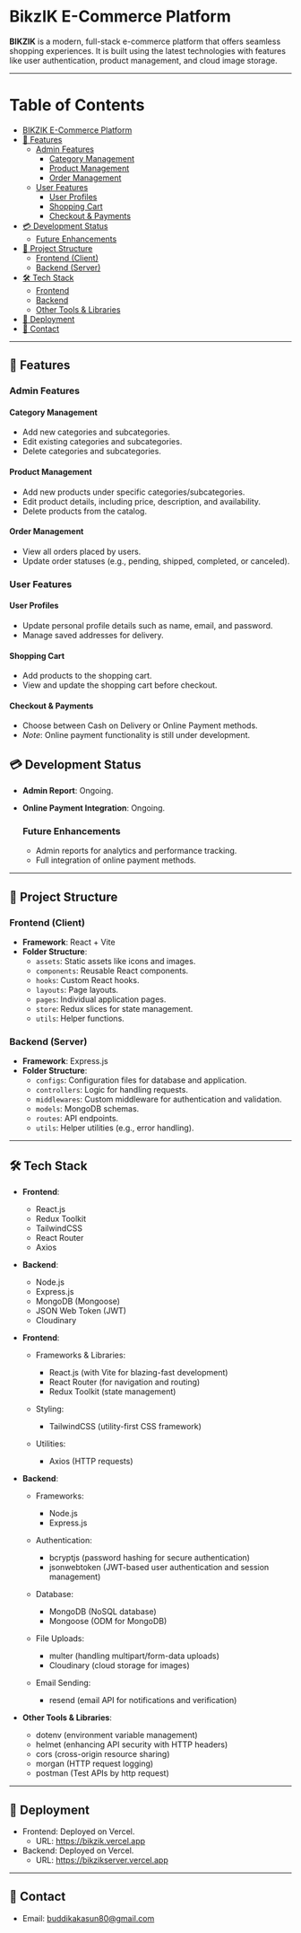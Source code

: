 # BikzIK E-Commerce Platform

**BIKZIK** is a modern, full-stack e-commerce platform that offers seamless shopping experiences. It is built using the latest technologies with features like user authentication, product management, and cloud image storage.

---

# Table of Contents

- [BIKZIK E-Commerce Platform](#bikzik-e-commerce-platform)
- [🚀 Features](#-features)
  - [Admin Features](#admin-features)
    - [Category Management](#category-management)
    - [Product Management](#product-management)
    - [Order Management](#order-management)
  - [User Features](#user-features)
    - [User Profiles](#user-profiles)
    - [Shopping Cart](#shopping-cart)
    - [Checkout & Payments](#checkout--payments)
- [💳 Development Status](#development-status)
  - [Future Enhancements](#future-enhancements)
- [📂 Project Structure](#project-structure)
  - [Frontend (Client)](#frontend-client)
  - [Backend (Server)](#backend-server)
- [🛠️ Tech Stack](#-tech-stack)
  - [Frontend](#frontend)
  - [Backend](#backend)
  - [Other Tools & Libraries](#other-tools--libraries)
- [🚀 Deployment](#deployment)
- [📧 Contact](#contact)


---

## 🚀 Features

### Admin Features
  #### Category Management
  - Add new categories and subcategories.
  - Edit existing categories and subcategories.
  - Delete categories and subcategories.
  
  #### Product Management
  - Add new products under specific categories/subcategories.
  - Edit product details, including price, description, and availability.
  - Delete products from the catalog.
  
  #### Order Management
  - View all orders placed by users.
  - Update order statuses (e.g., pending, shipped, completed, or canceled).

### User Features
  #### User Profiles
  - Update personal profile details such as name, email, and password.
  - Manage saved addresses for delivery.
  
  #### Shopping Cart
  - Add products to the shopping cart.
  - View and update the shopping cart before checkout.
  
  #### Checkout & Payments
  - Choose between Cash on Delivery or Online Payment methods.
  - *Note*: Online payment functionality is still under development.

## 💳 Development Status
- **Admin Report**: Ongoing.
- **Online Payment Integration**: Ongoing.
  
  ### Future Enhancements
  - Admin reports for analytics and performance tracking.
  - Full integration of online payment methods.

---

## 📂 Project Structure

### Frontend (Client)
- **Framework**: React + Vite
- **Folder Structure**:
  - `assets`: Static assets like icons and images.
  - `components`: Reusable React components.
  - `hooks`: Custom React hooks.
  - `layouts`: Page layouts.
  - `pages`: Individual application pages.
  - `store`: Redux slices for state management.
  - `utils`: Helper functions.

### Backend (Server)
- **Framework**: Express.js
- **Folder Structure**:
  - `configs`: Configuration files for database and application.
  - `controllers`: Logic for handling requests.
  - `middlewares`: Custom middleware for authentication and validation.
  - `models`: MongoDB schemas.
  - `routes`: API endpoints.
  - `utils`: Helper utilities (e.g., error handling).

---

## 🛠️ Tech Stack

- **Frontend**:
  - React.js
  - Redux Toolkit
  - TailwindCSS
  - React Router
  - Axios
- **Backend**:
  - Node.js
  - Express.js
  - MongoDB (Mongoose)
  - JSON Web Token (JWT)
  - Cloudinary

- **Frontend**:
  - Frameworks & Libraries:
    - React.js (with Vite for blazing-fast development)
    - React Router (for navigation and routing)
    - Redux Toolkit (state management)

  - Styling:
    - TailwindCSS (utility-first CSS framework)

  - Utilities:
    - Axios (HTTP requests)

- **Backend**:
  - Frameworks:
    - Node.js
    - Express.js

  - Authentication:
    - bcryptjs (password hashing for secure authentication)
    - jsonwebtoken (JWT-based user authentication and session management)

  - Database:
    - MongoDB (NoSQL database)
    - Mongoose (ODM for MongoDB)

  - File Uploads:
    - multer (handling multipart/form-data uploads)
    - Cloudinary (cloud storage for images)

  - Email Sending:
    - resend (email API for notifications and verification)

- **Other Tools & Libraries**:
  - dotenv (environment variable management)
  - helmet (enhancing API security with HTTP headers)
  - cors (cross-origin resource sharing)
  - morgan (HTTP request logging)
  - postman (Test APIs by http request)

---

## 🚀 Deployment
  - Frontend: Deployed on Vercel.
    - URL: https://bikzik.vercel.app
  - Backend: Deployed on Vercel.
    - URL: https://bikzikserver.vercel.app

---

## 📧 Contact
  - Email: buddikakasun80@gmail.com


